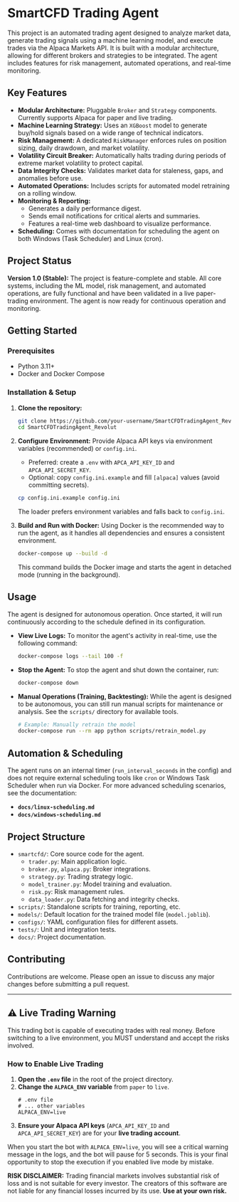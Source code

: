 # SmartCFD Trading Agent

This project is an automated trading agent designed to analyze market data, generate trading signals using a machine learning model, and execute trades via the Alpaca Markets API. It is built with a modular architecture, allowing for different brokers and strategies to be integrated. The agent includes features for risk management, automated operations, and real-time monitoring.

## Key Features

- **Modular Architecture:** Pluggable `Broker` and `Strategy` components. Currently supports Alpaca for paper and live trading.
- **Machine Learning Strategy:** Uses an `XGBoost` model to generate buy/hold signals based on a wide range of technical indicators.
- **Risk Management:** A dedicated `RiskManager` enforces rules on position sizing, daily drawdown, and market volatility.
- **Volatility Circuit Breaker:** Automatically halts trading during periods of extreme market volatility to protect capital.
- **Data Integrity Checks:** Validates market data for staleness, gaps, and anomalies before use.
- **Automated Operations:** Includes scripts for automated model retraining on a rolling window.
- **Monitoring & Reporting:**
    - Generates a daily performance digest.
    - Sends email notifications for critical alerts and summaries.
    - Features a real-time web dashboard to visualize performance.
- **Scheduling:** Comes with documentation for scheduling the agent on both Windows (Task Scheduler) and Linux (cron).

## Project Status

**Version 1.0 (Stable):** The project is feature-complete and stable. All core systems, including the ML model, risk management, and automated operations, are fully functional and have been validated in a live paper-trading environment. The agent is now ready for continuous operation and monitoring.

## Getting Started

### Prerequisites
- Python 3.11+
- Docker and Docker Compose

### Installation & Setup

1.  **Clone the repository:**
    ```bash
    git clone https://github.com/your-username/SmartCFDTradingAgent_Revolut.git
    cd SmartCFDTradingAgent_Revolut
    ```

2.  **Configure Environment:**
    Provide Alpaca API keys via environment variables (recommended) or `config.ini`.
    - Preferred: create a `.env` with `APCA_API_KEY_ID` and `APCA_API_SECRET_KEY`.
    - Optional: copy `config.ini.example` and fill `[alpaca]` values (avoid committing secrets).
    ```bash
    cp config.ini.example config.ini
    ```
    The loader prefers environment variables and falls back to `config.ini`.

3.  **Build and Run with Docker:**
    Using Docker is the recommended way to run the agent, as it handles all dependencies and ensures a consistent environment.
    ```bash
    docker-compose up --build -d
    ```
    This command builds the Docker image and starts the agent in detached mode (running in the background).

## Usage

The agent is designed for autonomous operation. Once started, it will run continuously according to the schedule defined in its configuration.

- **View Live Logs:**
  To monitor the agent's activity in real-time, use the following command:
  ```bash
  docker-compose logs --tail 100 -f
  ```

- **Stop the Agent:**
  To stop the agent and shut down the container, run:
  ```bash
  docker-compose down
  ```

- **Manual Operations (Training, Backtesting):**
  While the agent is designed to be autonomous, you can still run manual scripts for maintenance or analysis. See the `scripts/` directory for available tools.
  ```bash
  # Example: Manually retrain the model
  docker-compose run --rm app python scripts/retrain_model.py
  ```

## Automation & Scheduling

The agent runs on an internal timer (`run_interval_seconds` in the config) and does not require external scheduling tools like `cron` or Windows Task Scheduler when run via Docker. For more advanced scheduling scenarios, see the documentation:
- **`docs/linux-scheduling.md`**
- **`docs/windows-scheduling.md`**

## Project Structure

- `smartcfd/`: Core source code for the agent.
  - `trader.py`: Main application logic.
  - `broker.py`, `alpaca.py`: Broker integrations.
  - `strategy.py`: Trading strategy logic.
  - `model_trainer.py`: Model training and evaluation.
  - `risk.py`: Risk management rules.
  - `data_loader.py`: Data fetching and integrity checks.
- `scripts/`: Standalone scripts for training, reporting, etc.
- `models/`: Default location for the trained model file (`model.joblib`).
- `configs/`: YAML configuration files for different assets.
- `tests/`: Unit and integration tests.
- `docs/`: Project documentation.

## Contributing

Contributions are welcome. Please open an issue to discuss any major changes before submitting a pull request.

---

## ⚠️ Live Trading Warning

This trading bot is capable of executing trades with real money. Before switching to a live environment, you MUST understand and accept the risks involved.

### How to Enable Live Trading

1.  **Open the `.env` file** in the root of the project directory.
2.  **Change the `ALPACA_ENV` variable** from `paper` to `live`.
    ```
    # .env file
    # ... other variables
    ALPACA_ENV=live
    ```
3.  **Ensure your Alpaca API keys** (`APCA_API_KEY_ID` and `APCA_API_SECRET_KEY`) are for your **live trading account**.

When you start the bot with `ALPACA_ENV=live`, you will see a critical warning message in the logs, and the bot will pause for 5 seconds. This is your final opportunity to stop the execution if you enabled live mode by mistake.

**RISK DISCLAIMER:** Trading financial markets involves substantial risk of loss and is not suitable for every investor. The creators of this software are not liable for any financial losses incurred by its use. **Use at your own risk.**

